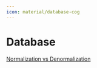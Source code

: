```yaml
---
icon: material/database-cog
---
```


# Database

[Normalization vs Denormalization](https://medium.com/coriers/normalization-vs-denormalization-taking-a-step-back-c1362bcb2fc5)
